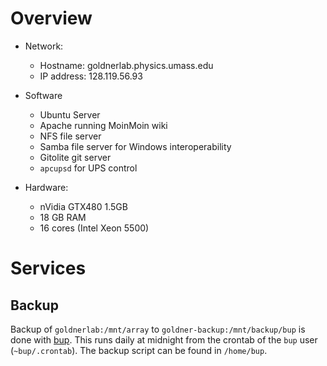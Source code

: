 # Overview

 * Network:
   * Hostname: goldnerlab.physics.umass.edu
   * IP address: 128.119.56.93

 * Software
   * Ubuntu Server
   * Apache running MoinMoin wiki
   * NFS file server
   * Samba file server for Windows interoperability
   * Gitolite git server
   * `apcupsd` for UPS control

 * Hardware:
   * nVidia GTX480 1.5GB
   * 18 GB RAM
   * 16 cores (Intel Xeon 5500)

# Services

## Backup

Backup of `goldnerlab:/mnt/array` to
`goldner-backup:/mnt/backup/bup` is done with
[bup](http://github.com/bup/bup). This runs daily at midnight from the
crontab of the `bup` user (`~bup/.crontab`). The backup script can be
found in `/home/bup`.
